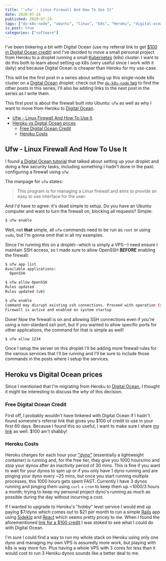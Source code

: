 ```yaml
---
title: "`ufw` - Linux Firewall And How To Use It"
date: 2020-07-24
published: 2020-07-24
tags: ["do-k8s-node", "ubuntu", "linux", "k8s", "Heroku", "digital-ocean"]
is_post: true
categories: ["software"]
---
```

I've been tinkering a bit with Digital Ocean (use my referral link to get [$100 in Digital Ocean credit](https://m.do.co/c/991135433694 "Click for $100 in Digital Ocean credit")) and I've decided to move a small personal project from Heroku to a droplet running a small [Kubernetes](https://kubernetes.io/) (k8s) cluster. I want to do this both to learn about setting up k8s (very useful since I work with it daily) and because Digital Ocean is cheaper than Heroku for my use-case.

This will be the first post in a series about setting up this single-node k8s cluster on a [Digital Ocean](https://m.do.co/c/991135433694) droplet; check out the [`do-k8s-node` tag](/blog/tags/#do-k8s-node) to find the other posts in this series; I'll also be adding links to the next post in the series as I write them.

This first post is about the firewall built into Ubuntu: `ufw` as well as why I want to move from Heroku to [Digital Ocean](https://m.do.co/c/991135433694).

- [Ufw - Linux Firewall And How To Use It](#ufw---linux-firewall-and-how-to-use-it)
- [Heroku vs Digital Ocean prices](#heroku-vs-digital-ocean-prices)
  - [Free Digital Ocean Credit](#free-digital-ocean-credit)
  - [Heroku Costs](#heroku-costs)
<!--more-->

## Ufw - Linux Firewall And How To Use It
I found [a Digital Ocean tutorial](link) that talked about setting up your droplet and doing a few security tasks, including something I hadn't done in the past: configuring a firewall using `ufw`.

The manpage for `ufw` states:
> This program is for managing a Linux firewall and aims to provide an easy to use interface for the user.

And I'd have to agree: it's dead simple to setup. Do you have an Ubuntu computer and want to turn the firewall on, blocking all requests? Simple:

```bash
$ ufw enable
```

Well, not **that** simple, all `ufw` commands need to be run as `root` or using `sudo`, but I'm gonna omit that in all my examples.

Since I'm running this on a droplet--which is simply a VPS--I need ensure I maintain SSH access, so I made sure to allow OpenSSH **BEFORE** enabling the firewall:

```bash
$ ufw app list
Available applications:
  OpenSSH

$ ufw allow OpenSSH
Rules updated
Rules updated (v6)

$ ufw enable
Command may disrupt existing ssh connections. Proceed with operation (y|n)? y
Firewall is active and enabled on system startup
```
Done! Now the firewall is on and allowing SSH connections even if you're using a non-stardard ssh port, but if you wanted to allow specific ports for other applications, the command for that is simple as well!

```bash
$ ufw allow 1234
```

Once I setup the server on this droplet I'll be adding more firewall rules for the various services that I'll be running and I'll be sure to include those commands in the posts where I setup the services.

## Heroku vs Digital Ocean prices
Since I mentioned that I'm migrating from Heroku to [Digital Ocean](https://m.do.co/c/991135433694 "Click for $100 in Digital Ocean credit"), I thought it might be interesting to discuss the _why_ of this decision.

### Free Digital Ocean Credit

First off, I probably wouldn't have tinkered with Digital Ocean if I hadn't found someone's referral link that gives you $100 of credit to use in your first 60 days. Because I found this so useful, I want to make sure I share [my link](https://m.do.co/c/991135433694 "Click for $100 in Digital Ocean credit") as well. $100 ain't shabby!

### Heroku Costs

Heroku charges for each hour your ["dyno"](https://devcenter.heroku.com/articles/dynos) (essentially a lightweight container) is running and, for the free tier, they give you 1000 hours/mo and stop your dynos after an inactivity period of 30 mins. This is fine if you want to wait for your dynos to spin up or if you only have 1 dyno running and are pinging your dyno every ~25 mins, but once you start running multiple processes, this 1000 hours gets spent FAST. Currently I have 3 dynos running and pinging them using `curl` + `cron` to keep them up ~1000/3 hours a month; trying to keep my personal project dyno's running as much as possible during the day without incurring a cost.

If I wanted to upgrade to Heroku's "hobby" level service I would end up paying $7/dyno which comes out to $21 per month to run a simple [Rails](https://bashonrails.org/) app using [Sidekiq](https://sidekiq.org/) and [React](https://reactjs.org/) which seems pretty pricey to me. When I found the aforementioned [link for a $100 credit](https://m.do.co/c/991135433694 "Click for $100 in Digital Ocean credit") I was stoked to see what I could do with Digital Ocean.

I'm sure I could find a way to run my whole stack on Heroku using only one dyno and managing my own VPS is assuredly more work, but playing with k8s is way more fun. Plus having a whole VPS with 3 cores for less than it would cost to run 3 Heroku dynos sounds like a better deal to me.